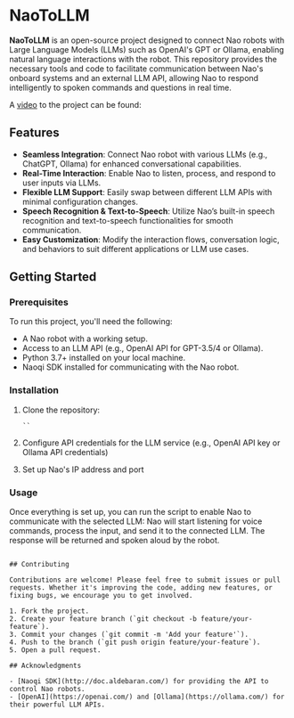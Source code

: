 # NaoToLLM

**NaoToLLM** is an open-source project designed to connect Nao robots with Large Language Models (LLMs) such as OpenAI's GPT or Ollama, enabling natural language interactions with the robot. This repository provides the necessary tools and code to facilitate communication between Nao's onboard systems and an external LLM API, allowing Nao to respond intelligently to spoken commands and questions in real time.

A [video](https://universityofbedfordshire-my.sharepoint.com/personal/mohammadomer_sajid_study_beds_ac_uk/_layouts/15/stream.aspx?id=%2Fpersonal%2Fmohammadomer%5Fsajid%5Fstudy%5Fbeds%5Fac%5Fuk%2FDocuments%2FVID%2D20241008%2DWA0015%2Emp4&nav=eyJyZWZlcnJhbEluZm8iOnsicmVmZXJyYWxBcHAiOiJTdHJlYW1XZWJBcHAiLCJyZWZlcnJhbFZpZXciOiJTaGFyZURpYWxvZy1MaW5rIiwicmVmZXJyYWxBcHBQbGF0Zm9ybSI6IldlYiIsInJlZmVycmFsTW9kZSI6InZpZXcifX0&ga=1&referrer=StreamWebApp%2EWeb&referrerScenario=AddressBarCopied%2Eview%2Ec79528c0%2D1dd9%2D4f34%2D88ac%2D25f2968e83c5) to the project can be found: 

## Features

- **Seamless Integration**: Connect Nao robot with various LLMs (e.g., ChatGPT, Ollama) for enhanced conversational capabilities.
- **Real-Time Interaction**: Enable Nao to listen, process, and respond to user inputs via LLMs.
- **Flexible LLM Support**: Easily swap between different LLM APIs with minimal configuration changes.
- **Speech Recognition & Text-to-Speech**: Utilize Nao’s built-in speech recognition and text-to-speech functionalities for smooth communication.
- **Easy Customization**: Modify the interaction flows, conversation logic, and behaviors to suit different applications or LLM use cases.

## Getting Started

### Prerequisites

To run this project, you'll need the following:

- A Nao robot with a working setup.
- Access to an LLM API (e.g., OpenAI API for GPT-3.5/4 or Ollama).
- Python 3.7+ installed on your local machine.
- Naoqi SDK installed for communicating with the Nao robot.

### Installation

1. Clone the repository:
   
   ```
   ``
3. Configure API credentials for the LLM service (e.g., OpenAI API key or Ollama API credentials) 
4. Set up Nao's IP address and port


### Usage

Once everything is set up, you can run the script to enable Nao to communicate with the selected LLM:
Nao will start listening for voice commands, process the input, and send it to the connected LLM. The response will be returned and spoken aloud by the robot.

<!-- ## Project Structure

```plaintext
├── naotollm.py         # Main script to run Nao with LLM integration
├── config.py           # Configuration file for API keys and robot settings
├── llm_interaction.py  # Handles communication with LLM APIs
├── nao_interaction.py  # Manages communication with the Nao robot
├── requirements.txt    # Python dependencies
└── README.md           # Project documentation -->
```

## Contributing

Contributions are welcome! Please feel free to submit issues or pull requests. Whether it's improving the code, adding new features, or fixing bugs, we encourage you to get involved.

1. Fork the project.
2. Create your feature branch (`git checkout -b feature/your-feature`).
3. Commit your changes (`git commit -m 'Add your feature'`).
4. Push to the branch (`git push origin feature/your-feature`).
5. Open a pull request.

## Acknowledgments

- [Naoqi SDK](http://doc.aldebaran.com/) for providing the API to control Nao robots.
- [OpenAI](https://openai.com/) and [Ollama](https://ollama.com/) for their powerful LLM APIs.
